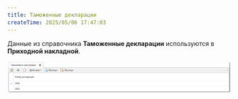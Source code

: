 ```yaml
---
title: Таможенные декларации
createTime: 2025/05/06 17:47:03
---
```

Данные из справочника **Таможенные декларации** используются в **Приходной накладной**.

![](../../../assets/specification/image402.png)